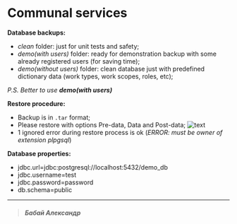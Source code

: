 # Communal services

**Database backups:**
* _clean_ folder: just for unit tests and safety;
* _demo(with users)_ folder: ready for demonstration backup with some already registered users (for saving time);
* _demo(without users)_ folder: clean database just with predefined dictionary data (work types, work scopes, roles, etc);

_P.S. Better to use **demo(with users)**_


**Restore procedure:**
* Backup is in `.tar` format;
* Please restore with options Pre-data, Data and Post-data;
![text](https://cloud.githubusercontent.com/assets/6077922/12235583/be4a02de-b885-11e5-9251-9500d22c5565.png)
* 1 ignored error during restore process is ok
 (_ERROR:  must be owner of extension plpgsql_)


**Database properties:**
* jdbc.url=jdbc:postgresql://localhost:5432/demo_db
* jdbc.username=test
* jdbc.password=password
* db.schema=public

_________________________________
> ##### Бабай Александр